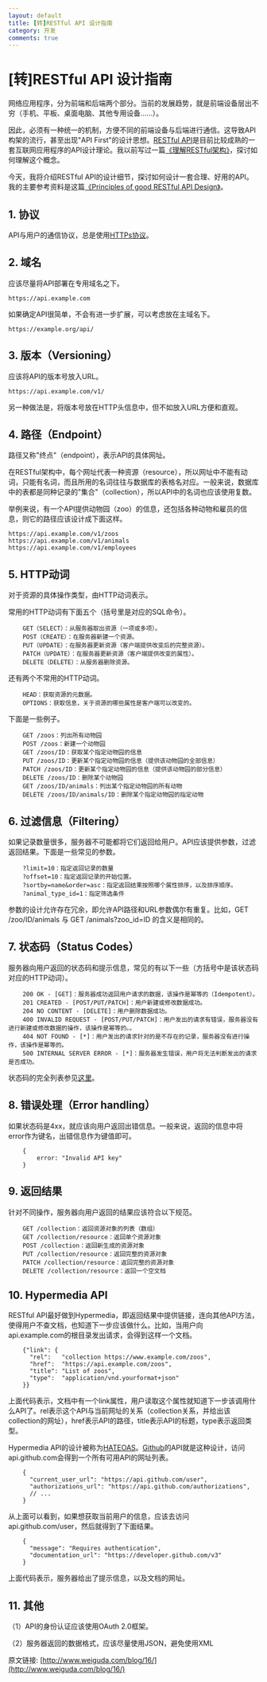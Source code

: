 ```yaml
---
layout: default
title: [转]RESTful API 设计指南
category: 开发
comments: true
---
```


# [转]RESTful API 设计指南

网络应用程序，分为前端和后端两个部分。当前的发展趋势，就是前端设备层出不穷（手机、平板、桌面电脑、其他专用设备......）。

因此，必须有一种统一的机制，方便不同的前端设备与后端进行通信。这导致API构架的流行，甚至出现"API First"的设计思想。[RESTful API](http://en.wikipedia.org/wiki/Representational_state_transfer)是目前比较成熟的一套互联网应用程序的API设计理论。我以前写过一篇[《理解RESTful架构》](http://www.ruanyifeng.com/blog/2011/09/restful.html)，探讨如何理解这个概念。

今天，我将介绍RESTful API的设计细节，探讨如何设计一套合理、好用的API。我的主要参考资料是这篇[《Principles of good RESTful API Design》](http://codeplanet.io/principles-good-restful-api-design/)。

## 1. 协议

API与用户的通信协议，总是使用[HTTPs协议](http://www.ruanyifeng.com/blog/2014/02/ssl_tls.html)。

## 2. 域名

应该尽量将API部署在专用域名之下。

```
https://api.example.com
```

如果确定API很简单，不会有进一步扩展，可以考虑放在主域名下。

```
https://example.org/api/
```

## 3. 版本（Versioning）

应该将API的版本号放入URL。

```
https://api.example.com/v1/
```

另一种做法是，将版本号放在HTTP头信息中，但不如放入URL方便和直观。

## 4. 路径（Endpoint）

路径又称"终点"（endpoint），表示API的具体网址。

在RESTful架构中，每个网址代表一种资源（resource），所以网址中不能有动词，只能有名词，而且所用的名词往往与数据库的表格名对应。一般来说，数据库中的表都是同种记录的"集合"（collection），所以API中的名词也应该使用复数。

举例来说，有一个API提供动物园（zoo）的信息，还包括各种动物和雇员的信息，则它的路径应该设计成下面这样。

```
https://api.example.com/v1/zoos
https://api.example.com/v1/animals
https://api.example.com/v1/employees
```

## 5. HTTP动词

对于资源的具体操作类型，由HTTP动词表示。

常用的HTTP动词有下面五个（括号里是对应的SQL命令）。

```
    GET（SELECT）：从服务器取出资源（一项或多项）。
    POST（CREATE）：在服务器新建一个资源。
    PUT（UPDATE）：在服务器更新资源（客户端提供改变后的完整资源）。
    PATCH（UPDATE）：在服务器更新资源（客户端提供改变的属性）。
    DELETE（DELETE）：从服务器删除资源。
```

还有两个不常用的HTTP动词。

```
    HEAD：获取资源的元数据。
    OPTIONS：获取信息，关于资源的哪些属性是客户端可以改变的。
```

下面是一些例子。

```
    GET /zoos：列出所有动物园
    POST /zoos：新建一个动物园
    GET /zoos/ID：获取某个指定动物园的信息
    PUT /zoos/ID：更新某个指定动物园的信息（提供该动物园的全部信息）
    PATCH /zoos/ID：更新某个指定动物园的信息（提供该动物园的部分信息）
    DELETE /zoos/ID：删除某个动物园
    GET /zoos/ID/animals：列出某个指定动物园的所有动物
    DELETE /zoos/ID/animals/ID：删除某个指定动物园的指定动物
```

## 6. 过滤信息（Filtering）

如果记录数量很多，服务器不可能都将它们返回给用户。API应该提供参数，过滤返回结果。下面是一些常见的参数。

```
    ?limit=10：指定返回记录的数量
    ?offset=10：指定返回记录的开始位置。
    ?sortby=name&order=asc：指定返回结果按照哪个属性排序，以及排序顺序。
    ?animal_type_id=1：指定筛选条件
```

参数的设计允许存在冗余，即允许API路径和URL参数偶尔有重复。比如，GET /zoo/ID/animals 与 GET /animals?zoo_id=ID 的含义是相同的。

## 7. 状态码（Status Codes）

服务器向用户返回的状态码和提示信息，常见的有以下一些（方括号中是该状态码对应的HTTP动词）。

```
    200 OK - [GET]：服务器成功返回用户请求的数据，该操作是幂等的（Idempotent）。
    201 CREATED - [POST/PUT/PATCH]：用户新建或修改数据成功。
    204 NO CONTENT - [DELETE]：用户删除数据成功。
    400 INVALID REQUEST - [POST/PUT/PATCH]：用户发出的请求有错误，服务器没有进行新建或修改数据的操作，该操作是幂等的。。
    404 NOT FOUND - [*]：用户发出的请求针对的是不存在的记录，服务器没有进行操作，该操作是幂等的。
    500 INTERNAL SERVER ERROR - [*]：服务器发生错误，用户将无法判断发出的请求是否成功。
```

状态码的完全列表参见[这里](http://www.w3.org/Protocols/rfc2616/rfc2616-sec10.html)。

## 8. 错误处理（Error handling）

如果状态码是4xx，就应该向用户返回出错信息。一般来说，返回的信息中将error作为键名，出错信息作为键值即可。

```
    {
        error: "Invalid API key"
    }
```

## 9. 返回结果

针对不同操作，服务器向用户返回的结果应该符合以下规范。

```
    GET /collection：返回资源对象的列表（数组）
    GET /collection/resource：返回单个资源对象
    POST /collection：返回新生成的资源对象
    PUT /collection/resource：返回完整的资源对象
    PATCH /collection/resource：返回完整的资源对象
    DELETE /collection/resource：返回一个空文档
```

## 10. Hypermedia API

RESTful API最好做到Hypermedia，即返回结果中提供链接，连向其他API方法，使得用户不查文档，也知道下一步应该做什么。比如，当用户向api.example.com的根目录发出请求，会得到这样一个文档。

```
    {"link": {
      "rel":   "collection https://www.example.com/zoos",
      "href":  "https://api.example.com/zoos",
      "title": "List of zoos",
      "type":  "application/vnd.yourformat+json"
    }}
```

上面代码表示，文档中有一个link属性，用户读取这个属性就知道下一步该调用什么API了。rel表示这个API与当前网址的关系（collection关系，并给出该collection的网址），href表示API的路径，title表示API的标题，type表示返回类型。

Hypermedia API的设计被称为[HATEOAS](http://en.wikipedia.org/wiki/HATEOAS)。[Github](https://api.github.com)的API就是这种设计，访问api.github.com会得到一个所有可用API的网址列表。

```
    {
      "current_user_url": "https://api.github.com/user",
      "authorizations_url": "https://api.github.com/authorizations",
      // ...
    }
```

从上面可以看到，如果想获取当前用户的信息，应该去访问api.github.com/user，然后就得到了下面结果。

```
    {
      "message": "Requires authentication",
      "documentation_url": "https://developer.github.com/v3"
    }
```

上面代码表示，服务器给出了提示信息，以及文档的网址。

## 11. 其他

（1）API的身份认证应该使用OAuth 2.0框架。

（2）服务器返回的数据格式，应该尽量使用JSON，避免使用XML

原文链接: [http://www.weiguda.com/blog/16/](http://www.weiguda.com/blog/16/)